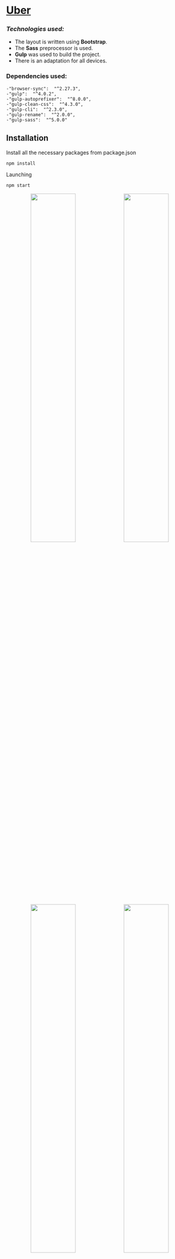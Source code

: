 # [Uber](https://mkaell.github.io/Uber/src/)

### _Technologies used:_ 
- The layout is written using **Bootstrap**.
- The **Sass** preprocessor is used.
- **Gulp** was used to build the project.
-  There is an adaptation for all devices.

### Dependencies used:
```
-"browser-sync":  "^2.27.3",
-"gulp":  "^4.0.2",
-"gulp-autoprefixer":  "^8.0.0",
-"gulp-clean-css":  "^4.3.0",
-"gulp-cli":  "^2.3.0",
-"gulp-rename":  "^2.0.0",
-"gulp-sass":  "^5.0.0"
```

## Installation

Install all the necessary packages from package.json

```bash
npm install
```

Launching

```bash
npm start
```

<div align="center">
  <img src="https://i.ibb.co/9mDF255/2021-12-23-19-20-17.png" align="center" width='49%'>
  <img src="https://i.ibb.co/JvpPYXT/2021-12-23-20-01-31.png"align="center" width='49%'>
  <img src="https://i.ibb.co/nQ7Lf67/2021-12-23-20-02-57.png"align="center" width='49%'>
  <img src="https://i.ibb.co/c8MngqB/2021-12-23-19-47-10.png"align="center" width='49%'>
</div>
